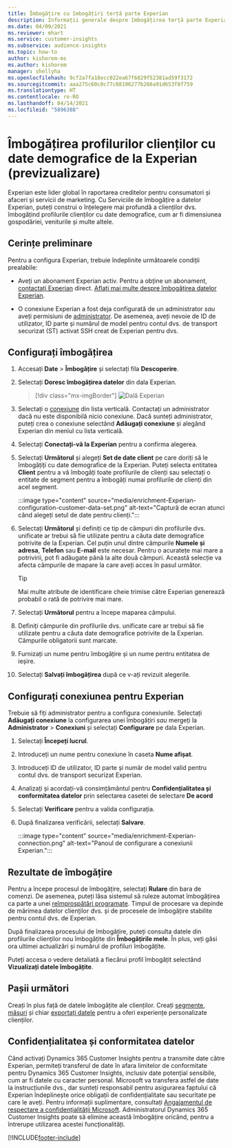 ```yaml
---
title: Îmbogățire cu îmbogățiri terță parte Experian
description: Informații generale despre îmbogățirea terță parte Experian.
ms.date: 04/09/2021
ms.reviewer: mhart
ms.service: customer-insights
ms.subservice: audience-insights
ms.topic: how-to
author: kishorem-ms
ms.author: kishorem
manager: shellyha
ms.openlocfilehash: 9cf2a7fa18ecc022ea67f6829f52381ad59f3172
ms.sourcegitcommit: aaa275c60c0c77c88196277b266a91d653f8f759
ms.translationtype: HT
ms.contentlocale: ro-RO
ms.lasthandoff: 04/14/2021
ms.locfileid: "5896388"
---
```

# <a name="enrich-customer-profiles-with-demographics-from-experian-preview"></a>Îmbogățirea profilurilor clienților cu date demografice de la Experian (previzualizare)

Experian este lider global în raportarea creditelor pentru consumatori și afaceri și servicii de marketing. Cu Serviciile de îmbogățire a datelor Experian, puteți construi o înțelegere mai profundă a clienților dvs. îmbogățind profilurile clienților cu date demografice, cum ar fi dimensiunea gospodăriei, veniturile și multe altele.

## <a name="prerequisites"></a>Cerințe preliminare

Pentru a configura Experian, trebuie îndeplinite următoarele condiții prealabile:

- Aveți un abonament Experian activ. Pentru a obține un abonament, [contactați Experian](https://www.experian.com/marketing-services/contact) direct. [Aflați mai multe despre îmbogățirea datelor Experian](https://www.experian.com/marketing-services/microsoft?cmpid=ems_web_mci_cdppage).

- O conexiune Experian a fost deja configurată de un administrator *sau* aveți permisiuni de [administrator](permissions.md#administrator). De asemenea, aveți nevoie de ID de utilizator, ID parte și numărul de model pentru contul dvs. de transport securizat (ST) activat SSH creat de Experian pentru dvs.

## <a name="configure-the-enrichment"></a>Configurați îmbogățirea

1. Accesați **Date** > **Îmbogățire** și selectați fila **Descoperire**.

1. Selectați **Doresc îmbogățirea datelor** din dala Experian.

   > [!div class="mx-imgBorder"]
   > ![Dală Experian](media/experian-tile.png "Dală Experian")
   > 

1. Selectați o [conexiune](connections.md) din lista verticală. Contactați un administrator dacă nu este disponibilă nicio conexiune. Dacă sunteți administrator, puteți crea o conexiune selectând **Adăugați conexiune** și alegând Experian din meniul cu lista verticală. 

1. Selectați **Conectați-vă la Experian** pentru a confirma alegerea.

1.  Selectați **Următorul** și alegeți **Set de date client** pe care doriți să le îmbogățiți cu date demografice de la Experian. Puteți selecta entitatea **Client** pentru a vă îmbogăți toate profilurile de clienți sau selectați o entitate de segment pentru a îmbogăți numai profilurile de clienți din acel segment.

    :::image type="content" source="media/enrichment-Experian-configuration-customer-data-set.png" alt-text="Captură de ecran atunci când alegeți setul de date pentru clienți.":::

1. Selectați **Următorul** și definiți ce tip de câmpuri din profilurile dvs. unificate ar trebui să fie utilizate pentru a căuta date demografice potrivite de la Experian. Cel puțin unul dintre câmpurile **Numele și adresa**, **Telefon** sau **E-mail** este necesar. Pentru o acuratețe mai mare a potrivirii, pot fi adăugate până la alte două câmpuri. Această selecție va afecta câmpurile de mapare la care aveți acces în pasul următor.

    > [!TIP]
    > Mai multe atribute de identificare cheie trimise către Experian generează probabil o rată de potrivire mai mare.

1. Selectați **Următorul** pentru a începe maparea câmpului.

1. Definiți câmpurile din profilurile dvs. unificate care ar trebui să fie utilizate pentru a căuta date demografice potrivite de la Experian. Câmpurile obligatorii sunt marcate.

1. Furnizați un nume pentru îmbogățire și un nume pentru entitatea de ieșire.

1. Selectați **Salvați îmbogățirea** după ce v-ați revizuit alegerile.

## <a name="configure-the-connection-for-experian"></a>Configurați conexiunea pentru Experian 

Trebuie să fiți administrator pentru a configura conexiunile. Selectați **Adăugați conexiune** la configurarea unei îmbogățiri *sau* mergeți la **Administrator** > **Conexiuni** și selectați **Configurare** pe dala Experian.

1. Selectați **Începeți lucrul**.

1. Introduceți un nume pentru conexiune în caseta **Nume afișat**.

1. Introduceți ID de utilizator, ID parte și număr de model valid pentru contul dvs. de transport securizat Experian.

1. Analizați și acordați-vă consimțământul pentru **Confidențialitatea și conformitatea datelor** prin selectarea casetei de selectare **De acord**

1. Selectați **Verificare** pentru a valida configurația.

1. După finalizarea verificării, selectați **Salvare**.
   
   :::image type="content" source="media/enrichment-Experian-connection.png" alt-text="Panoul de configurare a conexiunii Experian.":::

## <a name="enrichment-results"></a>Rezultate de îmbogățire

Pentru a începe procesul de îmbogățire, selectați **Rulare** din bara de comenzi. De asemenea, puteți lăsa sistemul să ruleze automat îmbogățirea ca parte a unei [reîmprospătări programate](system.md#schedule-tab). Timpul de procesare va depinde de mărimea datelor clienților dvs. și de procesele de îmbogățire stabilite pentru contul dvs. de Experian.

După finalizarea procesului de îmbogățire, puteți consulta datele din profilurile clienților nou îmbogățite din **Îmbogățirile mele**. În plus, veți găsi ora ultimei actualizări și numărul de profiluri îmbogățite.

Puteți accesa o vedere detaliată a fiecărui profil îmbogățit selectând **Vizualizați datele îmbogățite**.

## <a name="next-steps"></a>Pașii următori

Creați în plus față de datele îmbogățite ale clienților. Creați [segmente](segments.md), [măsuri](measures.md) și chiar [exportați datele](export-destinations.md) pentru a oferi experiențe personalizate clienților.

## <a name="data-privacy-and-compliance"></a>Confidențialitatea și conformitatea datelor

Când activați Dynamics 365 Customer Insights pentru a transmite date către Experian, permiteți transferul de date în afara limitelor de conformitate pentru Dynamics 365 Customer Insights, inclusiv date potențial sensibile, cum ar fi datele cu caracter personal. Microsoft va transfera astfel de date la instrucțiunile dvs., dar sunteți responsabil pentru asigurarea faptului că Experian îndeplinește orice obligații de confidențialitate sau securitate pe care le aveți. Pentru informații suplimentare, consultați [Angajamentul de respectare a confidențialității Microsoft](https://go.microsoft.com/fwlink/?linkid=396732).
Administratorul Dynamics 365 Customer Insights poate să elimine această îmbogățire oricând, pentru a întrerupe utilizarea acestei funcționalități.


[!INCLUDE[footer-include](../includes/footer-banner.md)]
